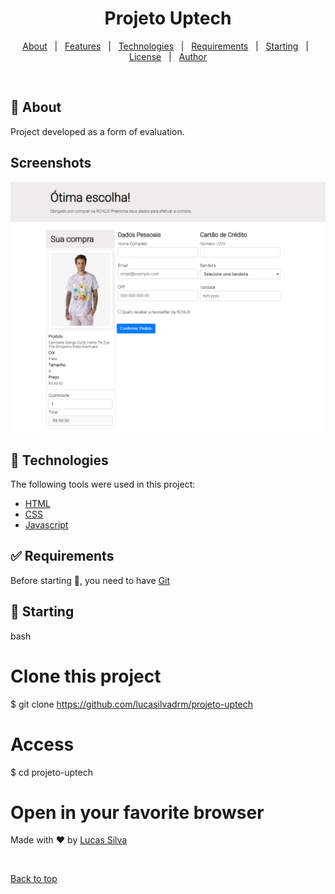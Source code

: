 <h1 align="center">Projeto Uptech</h1>

<p align="center">
  <a href="#dart-about">About</a> &#xa0; | &#xa0;
  <a href="#sparkles-features">Features</a> &#xa0; | &#xa0;
  <a href="#rocket-technologies">Technologies</a> &#xa0; | &#xa0;
  <a href="#white_check_mark-requirements">Requirements</a> &#xa0; | &#xa0;
  <a href="#checkered_flag-starting">Starting</a> &#xa0; | &#xa0;
  <a href="#memo-license">License</a> &#xa0; | &#xa0;
  <a href="https://github.com/lucasilvadrm" target="_blank">Author</a>
</p>

<br>

## :dart: About

Project developed as a form of evaluation.

## Screenshots

<img src='./screenshots/screen1.png' />

## :rocket: Technologies

The following tools were used in this project:

- [HTML](https://devdocs.io/html/)
- [CSS](https://developer.mozilla.org/pt-BR/docs/Web/CSS)
- [Javascript](https://developer.mozilla.org/pt-BR/docs/Web/JavaScript)

## :white_check_mark: Requirements

Before starting :checkered_flag:, you need to have [Git](https://git-scm.com)

## :checkered_flag: Starting

bash
# Clone this project
$ git clone https://github.com/lucasilvadrm/projeto-uptech

# Access
$ cd projeto-uptech

# Open in your favorite browser


Made with :heart: by <a href="https://github.com/lucasilvadrm" target="_blank">Lucas Silva</a>

&#xa0;

<a href="#top">Back to top</a>